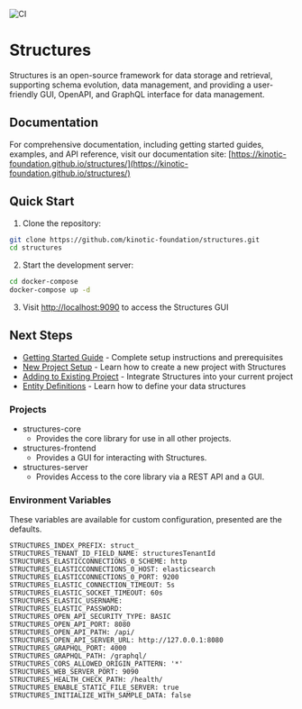 ![CI](https://github.com/kinotic-foundation/structures/actions/workflows/gradle-build.yml/badge.svg?branch=develop)

# Structures
Structures is an open-source framework for data storage and retrieval, supporting schema evolution, data management, and providing a user-friendly GUI, OpenAPI, and GraphQL interface for data management.

## Documentation
For comprehensive documentation, including getting started guides, examples, and API reference, visit our documentation site:
[https://kinotic-foundation.github.io/structures/](https://kinotic-foundation.github.io/structures/)

## Quick Start
1. Clone the repository:
```bash
git clone https://github.com/kinotic-foundation/structures.git
cd structures
```

2. Start the development server:
```bash
cd docker-compose
docker-compose up -d
```

3. Visit [http://localhost:9090](http://localhost:9090) to access the Structures GUI

## Next Steps
- [Getting Started Guide](https://kinotic-foundation.github.io/structures/guide/getting-started) - Complete setup instructions and prerequisites
- [New Project Setup](https://kinotic-foundation.github.io/structures/guide/getting-started#new-project-setup) - Learn how to create a new project with Structures
- [Adding to Existing Project](https://kinotic-foundation.github.io/structures/guide/getting-started#adding-structures-to-an-existing-project) - Integrate Structures into your current project
- [Entity Definitions](https://kinotic-foundation.github.io/structures/guide/getting-started#understanding-entity-definitions) - Learn how to define your data structures

### Projects
* structures-core
  * Provides the core library for use in all other projects.
* structures-frontend
  * Provides a GUI for interacting with Structures.
* structures-server
  * Provides Access to the core library via a REST API and a GUI.

### Environment Variables 
These variables are available for custom configuration, presented are the defaults.

```text
STRUCTURES_INDEX_PREFIX: struct_
STRUCTURES_TENANT_ID_FIELD_NAME: structuresTenantId
STRUCTURES_ELASTICCONNECTIONS_0_SCHEME: http
STRUCTURES_ELASTICCONNECTIONS_0_HOST: elasticsearch
STRUCTURES_ELASTICCONNECTIONS_0_PORT: 9200
STRUCTURES_ELASTIC_CONNECTION_TIMEOUT: 5s
STRUCTURES_ELASTIC_SOCKET_TIMEOUT: 60s
STRUCTURES_ELASTIC_USERNAME:
STRUCTURES_ELASTIC_PASSWORD:
STRUCTURES_OPEN_API_SECURITY_TYPE: BASIC
STRUCTURES_OPEN_API_PORT: 8080
STRUCTURES_OPEN_API_PATH: /api/
STRUCTURES_OPEN_API_SERVER_URL: http://127.0.0.1:8080
STRUCTURES_GRAPHQL_PORT: 4000
STRUCTURES_GRAPHQL_PATH: /graphql/
STRUCTURES_CORS_ALLOWED_ORIGIN_PATTERN: '*'
STRUCTURES_WEB_SERVER_PORT: 9090
STRUCTURES_HEALTH_CHECK_PATH: /health/
STRUCTURES_ENABLE_STATIC_FILE_SERVER: true
STRUCTURES_INITIALIZE_WITH_SAMPLE_DATA: false
```

